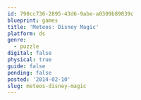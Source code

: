 ```yaml
---
id: 790cc736-2895-43d6-9abe-a0309b89839c
blueprint: games
title: 'Meteos: Disney Magic'
platform: ds
genre:
  - puzzle
digital: false
physical: true
guide: false
pending: false
posted: '2014-02-10'
slug: meteos-disney-magic
---
```


